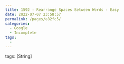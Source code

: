```yaml
---
title: 1592 - Rearrange Spaces Between Words - Easy
date: 2022-07-07 23:58:57
permalink: /pages/e82fc5/
categories:
  - Google
  - Incomplete
tags:
  - 
---
```

tags: [String]